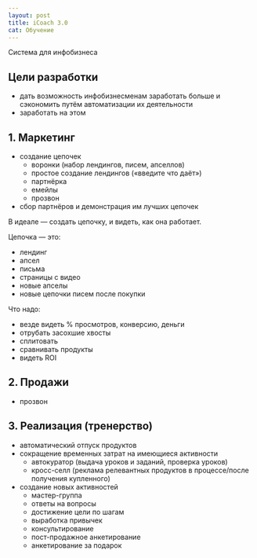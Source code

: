 ```yaml
---
layout: post
title: iCoach 3.0
cat: Обучение
---
```


Система для инфобизнеса

## Цели разработки

- дать возможность инфобизнесменам заработать больше и сэкономить путём автоматизации их деятельности
- заработать на этом

## 1. Маркетинг

- создание цепочек
  + воронки (набор лендингов, писем, апселлов)
  + простое создание лендингов («введите что даёт»)
  + партнёрка
  + емейлы
  + прозвон
- сбор партнёров и демонстрация им лучших цепочек

В идеале — создать цепочку, и видеть, как она работает.

Цепочка — это:

- лендинг
- апсел
- письма
- страницы с видео
- новые апселы
- новые цепочки писем после покупки

Что надо:

- везде видеть % просмотров, конверсию, деньги
- отрубать засохшие хвосты
- сплитовать
- сравнивать продукты
- видеть ROI

## 2. Продажи

- прозвон

## 3. Реализация (тренерство)

- автоматический отпуск продуктов
- сокращение временных затрат на имеющиеся активности
  + автокуратор (выдача уроков и заданий, проверка уроков)
  + кросс-селл (реклама релевантных продуктов в процессе/после получения купленного)
- создание новых активностей
  + мастер-группа
  + ответы на вопросы
  + достижение цели по шагам
  + выработка привычек
  + консультирование
  + пост-продажное анкетирование
  + анкетирование за подарок
